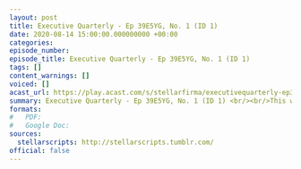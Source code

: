 ```yaml
---
layout: post
title: Executive Quarterly - Ep 39E5YG, No. 1 (ID 1)
date: 2020-08-14 15:00:00.000000000 +00:00
categories: 
episode_number: 
episode_title: Executive Quarterly - Ep 39E5YG, No. 1 (ID 1)
tags: []
content_warnings: []
voiced: []
acast_url: https://play.acast.com/s/stellarfirma/executivequarterly-ep39e5yg-no.1-id1-
summary: Executive Quarterly - Ep 39E5YG, No. 1 (ID 1) <br/><br/>This week on Executive Quarterly With Sigmund Shankeray we have a surprise visit from No. 1, a great honour indeed and everyone was so grateful and honoured and grateful.
formats:
#   PDF: 
#   Google Doc: 
sources:
  stellarscripts: http://stellarscripts.tumblr.com/
official: false
---
```


